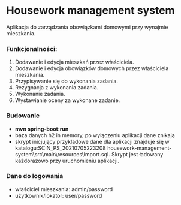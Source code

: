 # Housework management system
Aplikacja do zarządzania obowiązkami domowymi przy wynajmie mieszkania.

### Funkcjonalności:
1. Dodawanie i edycja mieszkań przez właściciela.
2. Dodawanie i edycja obowiązków domowych przez właściciela mieszkania.
3. Przypisywanie się do wykonania zadania.
4. Rezygnacja z wykonania zadania.
5. Wykonanie zadania.
6. Wystawianie oceny za wykonane zadanie.

### Budowanie
- <b>mvn spring-boot:run</b>
- baza danych h2 in memory, po wyłączeniu aplikacji dane znikają
- skrypt inicjujący przykładowe dane dla aplikacji znajduje się w katalogu:SCIN_PS_20210705223208 housework-management-system\src\main\resources\import.sql. Skrypt jest ładowany każdorazowo przy uruchomieniu aplikacji.

### Dane do logowania
- właściciel mieszkania:
admin/password
- użytkownik/lokator:
user/password
